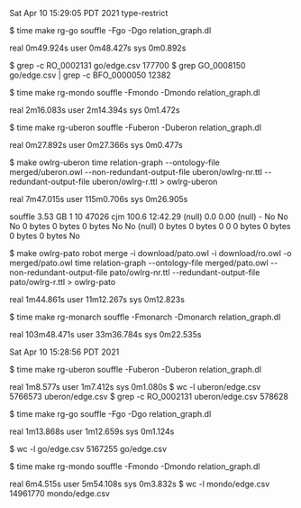 Sat Apr 10 15:29:05 PDT 2021
type-restrict

$ time make rg-go
souffle -Fgo -Dgo relation_graph.dl

real    0m49.924s
user    0m48.427s
sys     0m0.892s

$ grep -c RO_0002131 go/edge.csv 
177700
$ grep GO_0008150 go/edge.csv  | grep -c BFO_0000050
12382

$ time make rg-mondo
souffle -Fmondo -Dmondo relation_graph.dl

real    2m16.083s
user    2m14.394s
sys     0m1.472s

$ time make rg-uberon
souffle -Fuberon -Duberon relation_graph.dl

real    0m27.892s
user    0m27.366s
sys     0m0.477s


$ make owlrg-uberon
time relation-graph --ontology-file merged/uberon.owl --non-redundant-output-file uberon/owlrg-nr.ttl --redundant-output-file uberon/owlrg-r.ttl > owlrg-uberon

real    7m47.015s
user    115m0.706s
sys     0m26.905s


 souffle	3.53 GB	1	10	47026	cjm	100.6	12:42.29	(null)	0.0	0.00	(null)	-	No	No	No	0 bytes	0 bytes	0 bytes	No	No	(null)	0 bytes	0 bytes	0	0	0 bytes	0 bytes	0 bytes	0 bytes	No	



$ make owlrg-pato
robot merge -i download/pato.owl -i download/ro.owl -o merged/pato.owl
time relation-graph --ontology-file merged/pato.owl --non-redundant-output-file pato/owlrg-nr.ttl --redundant-output-file pato/owlrg-r.ttl > owlrg-pato

real    1m44.861s
user    11m12.267s
sys     0m12.823s


$ time make rg-monarch
souffle -Fmonarch -Dmonarch relation_graph.dl

real    103m48.471s
user    33m36.784s
sys     0m22.535s




Sat Apr 10 15:28:56 PDT 2021



$ time make rg-uberon
souffle -Fuberon -Duberon relation_graph.dl

real    1m8.577s
user    1m7.412s
sys     0m1.080s
$ wc -l uberon/edge.csv 
 5766573 uberon/edge.csv
$ grep -c RO_0002131 uberon/edge.csv 
578628

$ time make rg-go
souffle -Fgo -Dgo relation_graph.dl

real    1m13.868s
user    1m12.659s
sys     0m1.124s

$ wc -l go/edge.csv 
 5167255 go/edge.csv

$ time make rg-mondo
souffle -Fmondo -Dmondo relation_graph.dl

real    6m4.515s
user    5m54.108s
sys     0m3.832s
$ wc -l mondo/edge.csv 
 14961770 mondo/edge.csv


